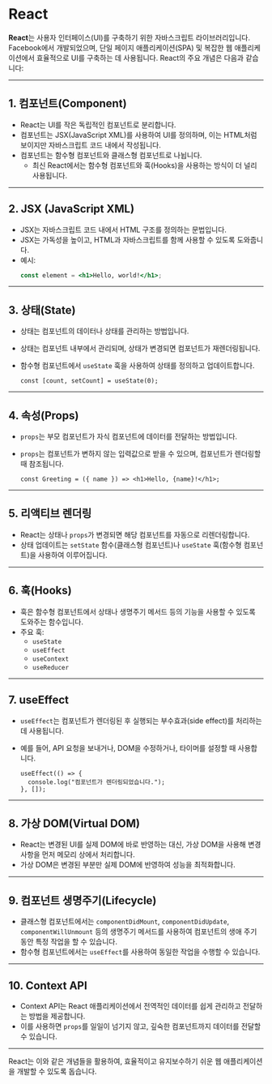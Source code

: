 # React

**React**는 사용자 인터페이스(UI)를 구축하기 위한 자바스크립트 라이브러리입니다. Facebook에서 개발되었으며, 단일 페이지 애플리케이션(SPA) 및 복잡한 웹 애플리케이션에서 효율적으로 UI를 구축하는 데 사용됩니다. React의 주요 개념은 다음과 같습니다:

---

## 1. 컴포넌트(Component)
- React는 UI를 작은 독립적인 컴포넌트로 분리합니다.
- 컴포넌트는 JSX(JavaScript XML)를 사용하여 UI를 정의하며, 이는 HTML처럼 보이지만 자바스크립트 코드 내에서 작성됩니다.
- 컴포넌트는 함수형 컴포넌트와 클래스형 컴포넌트로 나뉩니다.
  - 최신 React에서는 함수형 컴포넌트와 훅(Hooks)을 사용하는 방식이 더 널리 사용됩니다.

---

## 2. JSX (JavaScript XML)
- JSX는 자바스크립트 코드 내에서 HTML 구조를 정의하는 문법입니다.
- JSX는 가독성을 높이고, HTML과 자바스크립트를 함께 사용할 수 있도록 도와줍니다.
- 예시:
  ```jsx
  const element = <h1>Hello, world!</h1>;
  ```

---

## 3. 상태(State)
- 상태는 컴포넌트의 데이터나 상태를 관리하는 방법입니다.
- 상태는 컴포넌트 내부에서 관리되며, 상태가 변경되면 컴포넌트가 재렌더링됩니다.
- 함수형 컴포넌트에서 `useState` 훅을 사용하여 상태를 정의하고 업데이트합니다.

  ```tsx
  const [count, setCount] = useState(0);
  ```

---

## 4. 속성(Props)
- `props`는 부모 컴포넌트가 자식 컴포넌트에 데이터를 전달하는 방법입니다.
- `props`는 컴포넌트가 변하지 않는 입력값으로 받을 수 있으며, 컴포넌트가 렌더링할 때 참조됩니다.

  ```tsx
  const Greeting = ({ name }) => <h1>Hello, {name}!</h1>;
  ```

---

## 5. 리액티브 렌더링
- React는 상태나 `props`가 변경되면 해당 컴포넌트를 자동으로 리렌더링합니다.
- 상태 업데이트는 `setState` 함수(클래스형 컴포넌트)나 `useState` 훅(함수형 컴포넌트)을 사용하여 이루어집니다.

---

## 6. 훅(Hooks)
- 훅은 함수형 컴포넌트에서 상태나 생명주기 메서드 등의 기능을 사용할 수 있도록 도와주는 함수입니다.
- 주요 훅:
  - `useState`
  - `useEffect`
  - `useContext`
  - `useReducer`

---

## 7. useEffect
- `useEffect`는 컴포넌트가 렌더링된 후 실행되는 부수효과(side effect)를 처리하는 데 사용됩니다.
- 예를 들어, API 요청을 보내거나, DOM을 수정하거나, 타이머를 설정할 때 사용합니다.

  ```tsx
  useEffect(() => {
    console.log("컴포넌트가 렌더링되었습니다.");
  }, []);
  ```

---

## 8. 가상 DOM(Virtual DOM)
- React는 변경된 UI를 실제 DOM에 바로 반영하는 대신, 가상 DOM을 사용해 변경 사항을 먼저 메모리 상에서 처리합니다.
- 가상 DOM은 변경된 부분만 실제 DOM에 반영하여 성능을 최적화합니다.

---

## 9. 컴포넌트 생명주기(Lifecycle)
- 클래스형 컴포넌트에서는 `componentDidMount`, `componentDidUpdate`, `componentWillUnmount` 등의 생명주기 메서드를 사용하여 컴포넌트의 생애 주기 동안 특정 작업을 할 수 있습니다.
- 함수형 컴포넌트에서는 `useEffect`를 사용하여 동일한 작업을 수행할 수 있습니다.

---

## 10. Context API
- Context API는 React 애플리케이션에서 전역적인 데이터를 쉽게 관리하고 전달하는 방법을 제공합니다.
- 이를 사용하면 `props`를 일일이 넘기지 않고, 깊숙한 컴포넌트까지 데이터를 전달할 수 있습니다.

---

React는 이와 같은 개념들을 활용하여, 효율적이고 유지보수하기 쉬운 웹 애플리케이션을 개발할 수 있도록 돕습니다.
